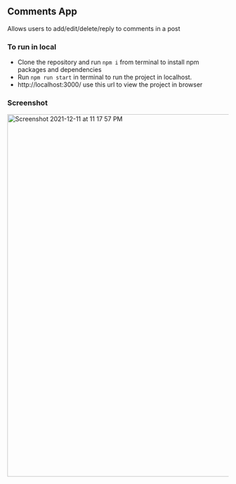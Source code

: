 ## Comments App

Allows users to add/edit/delete/reply to comments in a post

### To run in local

* Clone the repository and run `npm i` from terminal to install npm packages and dependencies
* Run `npm run start` in terminal to run the project in localhost.
* http://localhost:3000/ use this url to view the project in browser

### Screenshot
<img width="823" alt="Screenshot 2021-12-11 at 11 17 57 PM" src="https://user-images.githubusercontent.com/73777273/145686856-a782cf81-7a69-4aee-a501-e40b0dabe72e.png">
